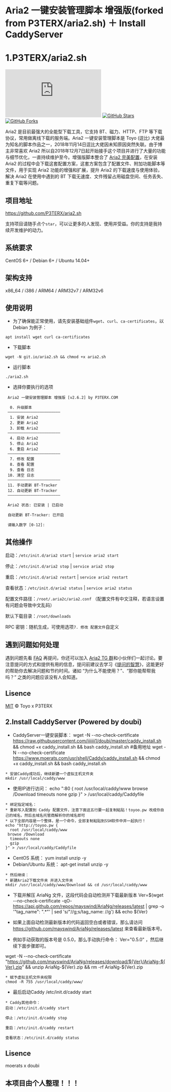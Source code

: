 # Aria2 一键安装管理脚本 增强版(forked from P3TERX/aria2.sh) ＋ Install CaddyServer

# 1.P3TERX/aria2.sh
[![LICENSE](https://img.shields.io/github/license/P3TERX/aria2.sh?style=flat-square)](https://github.com/P3TERX/aria2.sh/blob/master/LICENSE)
[![GitHub Stars](https://img.shields.io/github/stars/P3TERX/aria2.sh.svg?style=flat-square&label=Stars&logo=github)](https://github.com/P3TERX/aria2.sh/stargazers)
[![GitHub Forks](https://img.shields.io/github/forks/P3TERX/aria2.sh.svg?style=flat-square&label=Forks&logo=github)](https://github.com/P3TERX/aria2.sh/fork)

Aria2 是目前最强大的全能型下载工具，它支持 BT、磁力、HTTP、FTP 等下载协议，常用做离线下载的服务端。Aria2 一键安装管理脚本是 Toyo (逗比) 大佬最为知名的脚本作品之一，2018年11月14日逗比大佬因未知原因突然失联。由于博主非常喜欢 Aria2 所以自2018年12月7日起开始接手这个项目并进行了大量的功能与细节优化，一直持续维护至今。增强版脚本整合了 [Aria2 完美配置](https://github.com/P3TERX/aria2.conf)，在安装 Aria2 的过程中会下载这套配置方案，这套方案包含了配置文件、附加功能脚本等文件，用于实现 Aria2 功能的增强和扩展，提升 Aria2 的下载速度与使用体验，解决 Aria2 在使用中遇到的 BT 下载无速度、文件残留占用磁盘空间、任务丢失、重复下载等问题。

## 项目地址

https://github.com/P3TERX/aria2.sh

支持项目请随手点个`star`，可以让更多的人发现、使用并受益。你的支持是我持续开发维护的动力。

## 系统要求

CentOS 6+ / Debian 6+ / Ubuntu 14.04+

## 架构支持

x86_64 / i386 / ARM64 / ARM32v7 / ARM32v6

## 使用说明

* 为了确保能正常使用，请先安装基础组件`wget`、`curl`、`ca-certificates`，以 Debian 为例子：
```
apt install wget curl ca-certificates
```

* 下载脚本
```
wget -N git.io/aria2.sh && chmod +x aria2.sh
```

* 运行脚本
```
./aria2.sh
```

* 选择你要执行的选项
```
 Aria2 一键安装管理脚本 增强版 [v2.6.2] by P3TERX.COM
 
  0. 升级脚本
 ———————————————————————
  1. 安装 Aria2
  2. 更新 Aria2
  3. 卸载 Aria2
 ———————————————————————
  4. 启动 Aria2
  5. 停止 Aria2
  6. 重启 Aria2
 ———————————————————————
  7. 修改 配置
  8. 查看 配置
  9. 查看 日志
 10. 清空 日志
 ———————————————————————
 11. 手动更新 BT-Tracker
 12. 自动更新 BT-Tracker
 ———————————————————————

 Aria2 状态: 已安装 | 已启动

 自动更新 BT-Tracker: 已开启

 请输入数字 [0-12]:
```

## 其他操作

启动：`/etc/init.d/aria2 start` | `service aria2 start`

停止：`/etc/init.d/aria2 stop` | `service aria2 stop`

重启：`/etc/init.d/aria2 restart` | `service aria2 restart`

查看状态：`/etc/init.d/aria2 status` | `service aria2 status`

配置文件路径：`/root/.aria2c/aria2.conf` （配置文件有中文注释，若语言设置有问题会导致中文乱码）

默认下载目录：`/root/downloads`

RPC 密钥：随机生成，可使用选项`7. 修改 配置文件`自定义

## 遇到问题如何处理

遇到问题先看 [FAQ](https://p3terx.com/archives/aria2_perfect_config-faq.html) 再提问，你还可以加入 [Aria2 TG 群](https://t.me/Aria2c)和小伙伴们一起讨论。要注意提问的方式和提供有用的信息，提问前建议去学习《[提问的智慧](https://github.com/ryanhanwu/How-To-Ask-Questions-The-Smart-Way/blob/master/README-zh_CN.md)》，这能更好的帮助你去解决问题和节约时间。诸如 “为什么不能使用？”、“那你能帮帮我吗？” 之类的问题应该没有人会知道。

</details>

## Lisence
[MIT](https://github.com/P3TERX/aria2.sh/blob/master/LICENSE) © Toyo x P3TERX

## 2.Install CaddyServer (Powered by doubi)
* CaddyServer一键安装脚本：
wget -N --no-check-certificate https://raw.githubusercontent.com/iiiiiii1/doubi/master/caddy_install.sh && chmod +x caddy_install.sh && bash caddy_install.sh
#备用地址
wget -N --no-check-certificate https://www.moerats.com/usr/shell/Caddy/caddy_install.sh && chmod +x caddy_install.sh && bash caddy_install.sh
```
* 安装Caddy成功后，继续新建一个虚拟主机文件夹
mkdir /usr/local/caddy/www
``````
* 使用IP进行访问：
echo ":80 {
 root /usr/local/caddy/www
 browse /Download
 timeouts none
 gzip
}" > /usr/local/caddy/Caddyfile
```
* 绑定指定域名：
* 重新写入配置到 Caddy 配置文件，注意下面这五行要一起复制粘贴！toyoo.pw 改成你自己的域名，然后去域名托管商解析你的域名即可
* 以下全部内容是一个整体，是一个命令，全部复制粘贴到SSH软件中并一起执行！
echo "http://toyoo.pw {
  root /usr/local/caddy/www
 browse /Download
  timeouts none
  gzip
}" > /usr/local/caddy/Caddyfile
```
* CentOS 系统：
yum install unzip -y
* Debian/Ubuntu 系统：
apt-get install unzip -y
```
* 然后继续：
* 新建Aria2下载文件夹 并进入文件夹
mkdir /usr/local/caddy/www/Download && cd /usr/local/caddy/www
 ```
* 下载并解压 AriaNg 文件，这段代码会自动检测并下载最新版本
Ver=$(wget --no-check-certificate -qO- https://api.github.com/repos/mayswind/AriaNg/releases/latest | grep -o '"tag_name": ".*"' | sed 's/"//g;s/tag_name: //g') && echo ${Ver}

* 如果上面自动检测最新版本的代码返回空白或者错误，那么请访问 https://github.com/mayswind/AriaNg/releases/latest 来查看最新版本号。
* 例如手动获取的版本号是 0.5.0，那么手动执行命令： Ver="0.5.0" ，然后继续下面步骤即可。
 
wget -N --no-check-certificate "https://github.com/mayswind/AriaNg/releases/download/${Ver}/AriaNg-${Ver}.zip" && unzip AriaNg-${Ver}.zip && rm -rf AriaNg-${Ver}.zip
 ```
* 赋予虚拟主机文件夹权限
chmod -R 755 /usr/local/caddy/www/
```
* 最后启动Caddy
/etc/init.d/caddy start
```
* Caddy其他命令：
启动：/etc/init.d/caddy start

停止：/etc/init.d/caddy stop

重启：/etc/init.d/caddy restart

查看状态：/etc/init.d/caddy status
```
## Lisence
moerats x doubi

## 本项目由个人整理！！！
